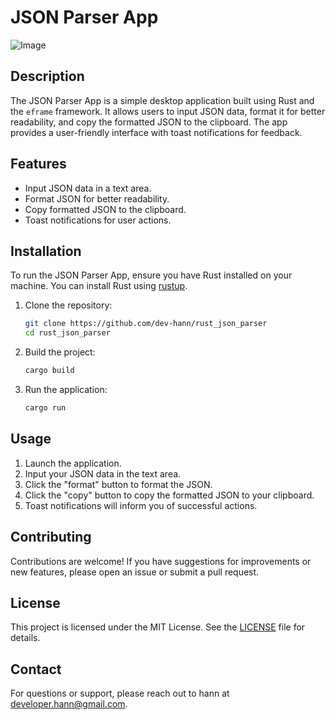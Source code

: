 # JSON Parser App

![Image](https://github.com/user-attachments/assets/dde7cf93-1755-4ea0-a501-8e87dab3314b)

## Description
The JSON Parser App is a simple desktop application built using Rust and the `eframe` framework. It allows users to input JSON data, format it for better readability, and copy the formatted JSON to the clipboard. The app provides a user-friendly interface with toast notifications for feedback.

## Features
- Input JSON data in a text area.
- Format JSON for better readability.
- Copy formatted JSON to the clipboard.
- Toast notifications for user actions.

## Installation

To run the JSON Parser App, ensure you have Rust installed on your machine. You can install Rust using [rustup](https://rustup.rs/).

1. Clone the repository:
   ```bash
   git clone https://github.com/dev-hann/rust_json_parser
   cd rust_json_parser
   ```

2. Build the project:
   ```bash
   cargo build
   ```

3. Run the application:
   ```bash
   cargo run
   ```

## Usage

1. Launch the application.
2. Input your JSON data in the text area.
3. Click the "format" button to format the JSON.
4. Click the "copy" button to copy the formatted JSON to your clipboard.
5. Toast notifications will inform you of successful actions.

## Contributing

Contributions are welcome! If you have suggestions for improvements or new features, please open an issue or submit a pull request.

## License

This project is licensed under the MIT License. See the [LICENSE](LICENSE) file for details.

## Contact

For questions or support, please reach out to hann at developer.hann@gmail.com.

